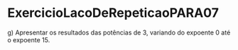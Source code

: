 # ExercicioLacoDeRepeticaoPARA07
g)   Apresentar os resultados das potências de 3, variando do expoente 0 até o expoente 15.
